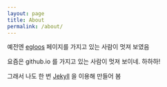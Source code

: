 ```yaml
---
layout: page
title: About
permalink: /about/
---
```


예전엔 [egloos](http://egloos.com/) 페이지를 가지고 있는 사람이 멋져 보였음

요즘은 github.io 를 가지고 있는 사람이 멋져 보이네. 하하하!

그래서 나도 한 번 [Jekyll](https://jekyllrb.com/) 을 이용해 만들어 봄